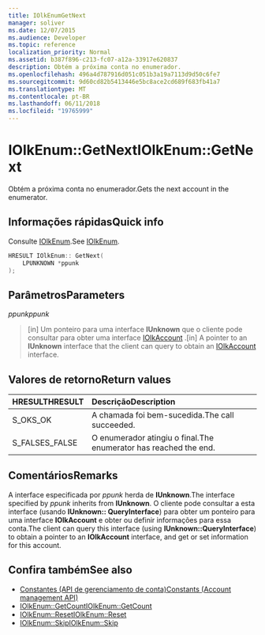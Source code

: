 ```yaml
---
title: IOlkEnumGetNext
manager: soliver
ms.date: 12/07/2015
ms.audience: Developer
ms.topic: reference
localization_priority: Normal
ms.assetid: b387f896-c213-fc07-a12a-33917e620837
description: Obtém a próxima conta no enumerador.
ms.openlocfilehash: 496a4d787916d051c051b3a19a7113d9d50c6fe7
ms.sourcegitcommit: 9d60cd82b5413446e5bc8ace2cd689f683fb41a7
ms.translationtype: MT
ms.contentlocale: pt-BR
ms.lasthandoff: 06/11/2018
ms.locfileid: "19765999"
---
```

# <a name="iolkenumgetnext"></a><span data-ttu-id="f0d37-103">IOlkEnum::GetNext</span><span class="sxs-lookup"><span data-stu-id="f0d37-103">IOlkEnum::GetNext</span></span>

<span data-ttu-id="f0d37-104">Obtém a próxima conta no enumerador.</span><span class="sxs-lookup"><span data-stu-id="f0d37-104">Gets the next account in the enumerator.</span></span>
  
## <a name="quick-info"></a><span data-ttu-id="f0d37-105">Informações rápidas</span><span class="sxs-lookup"><span data-stu-id="f0d37-105">Quick info</span></span>

<span data-ttu-id="f0d37-106">Consulte [IOlkEnum](iolkenum.md).</span><span class="sxs-lookup"><span data-stu-id="f0d37-106">See [IOlkEnum](iolkenum.md).</span></span>
  
```cpp
HRESULT IOlkEnum:: GetNext( 
    LPUNKNOWN *ppunk 
);

```

## <a name="parameters"></a><span data-ttu-id="f0d37-107">Parâmetros</span><span class="sxs-lookup"><span data-stu-id="f0d37-107">Parameters</span></span>

<span data-ttu-id="f0d37-108">_ppunk_</span><span class="sxs-lookup"><span data-stu-id="f0d37-108">_ppunk_</span></span>
  
> <span data-ttu-id="f0d37-109">[in] Um ponteiro para uma interface **IUnknown** que o cliente pode consultar para obter uma interface [IOlkAccount](iolkaccount.md) .</span><span class="sxs-lookup"><span data-stu-id="f0d37-109">[in] A pointer to an **IUnknown** interface that the client can query to obtain an [IOlkAccount](iolkaccount.md) interface.</span></span> 
    
## <a name="return-values"></a><span data-ttu-id="f0d37-110">Valores de retorno</span><span class="sxs-lookup"><span data-stu-id="f0d37-110">Return values</span></span>

|<span data-ttu-id="f0d37-111">**HRESULT**</span><span class="sxs-lookup"><span data-stu-id="f0d37-111">**HRESULT**</span></span>|<span data-ttu-id="f0d37-112">**Descrição**</span><span class="sxs-lookup"><span data-stu-id="f0d37-112">**Description**</span></span>|
|:-----|:-----|
|<span data-ttu-id="f0d37-113">S_OK</span><span class="sxs-lookup"><span data-stu-id="f0d37-113">S_OK</span></span>  <br/> |<span data-ttu-id="f0d37-114">A chamada foi bem-sucedida.</span><span class="sxs-lookup"><span data-stu-id="f0d37-114">The call succeeded.</span></span>  <br/> |
|<span data-ttu-id="f0d37-115">S_FALSE</span><span class="sxs-lookup"><span data-stu-id="f0d37-115">S_FALSE</span></span>  <br/> |<span data-ttu-id="f0d37-116">O enumerador atingiu o final.</span><span class="sxs-lookup"><span data-stu-id="f0d37-116">The enumerator has reached the end.</span></span>  <br/> |
   
## <a name="remarks"></a><span data-ttu-id="f0d37-117">Comentários</span><span class="sxs-lookup"><span data-stu-id="f0d37-117">Remarks</span></span>

<span data-ttu-id="f0d37-118">A interface especificada por *ppunk* herda de **IUnknown**.</span><span class="sxs-lookup"><span data-stu-id="f0d37-118">The interface specified by  *ppunk*  inherits from **IUnknown**.</span></span> <span data-ttu-id="f0d37-119">O cliente pode consultar a esta interface (usando **IUnknown:: QueryInterface**) para obter um ponteiro para uma interface **IOlkAccount** e obter ou definir informações para essa conta.</span><span class="sxs-lookup"><span data-stu-id="f0d37-119">The client can query this interface (using **IUnknown::QueryInterface**) to obtain a pointer to an **IOlkAccount** interface, and get or set information for this account.</span></span> 
  
## <a name="see-also"></a><span data-ttu-id="f0d37-120">Confira também</span><span class="sxs-lookup"><span data-stu-id="f0d37-120">See also</span></span>

- [<span data-ttu-id="f0d37-121">Constantes (API de gerenciamento de conta)</span><span class="sxs-lookup"><span data-stu-id="f0d37-121">Constants (Account management API)</span></span>](constants-account-management-api.md) 
- [<span data-ttu-id="f0d37-122">IOlkEnum::GetCount</span><span class="sxs-lookup"><span data-stu-id="f0d37-122">IOlkEnum::GetCount</span></span>](iolkenum-getcount.md)  
- [<span data-ttu-id="f0d37-123">IOlkEnum::Reset</span><span class="sxs-lookup"><span data-stu-id="f0d37-123">IOlkEnum::Reset</span></span>](iolkenum-reset.md) 
- [<span data-ttu-id="f0d37-124">IOlkEnum::Skip</span><span class="sxs-lookup"><span data-stu-id="f0d37-124">IOlkEnum::Skip</span></span>](iolkenum-skip.md)

